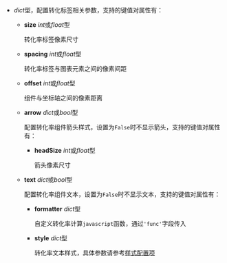 - **<placeholder>** 

  *dict*型，配置转化标签相关参数，支持的键值对属性有：

  - **size** *int*或*float*型

    转化率标签像素尺寸

  - **spacing** *int*或*float*型

    转化率标签与图表元素之间的像素间距

  - **offset** *int*或*float*型

    组件与坐标轴之间的像素距离

  - **arrow** *dict*或*bool*型

    配置转化率组件箭头样式，设置为`False`时不显示箭头，支持的键值对属性有：

    - **headSize** *int*或*float*型

      箭头像素尺寸

  - **text** *dict*或*bool*型

    配置转化率组件文本，设置为`False`时不显示文本，支持的键值对属性有：

    - **formatter** *dict*型

      自定义转化率计算`javascript`函数，通过`'func'`字段传入

    - **style** *dict*型

      转化率文本样式，具体参数请参考[样式配置项](https://fact.feffery.tech/style)
